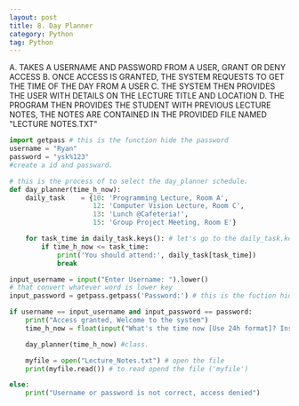 ```yaml
---
layout: post
title: 8. Day Planner
category: Python
tag: Python
---
```


A. TAKES A USERNAME AND PASSWORD FROM A USER, GRANT OR DENY ACCESS
B. ONCE ACCESS IS GRANTED, THE SYSTEM REQUESTS TO GET THE TIME OF THE DAY FROM A USER
C. THE SYSTEM THEN PROVIDES THE USER WITH DETAILS ON THE LECTURE TITLE AND LOCATION
D. THE PROGRAM THEN PROVIDES THE STUDENT WITH PREVIOUS LECTURE NOTES, THE NOTES ARE CONTAINED IN THE PROVIDED FILE NAMED "LECTURE NOTES.TXT"

```Python
import getpass # this is the function hide the password
username = "Ryan"
password = "ysk%123"
#create a id and passward.
```
```python
# this is the process of to select the day_planner schedule.
def day_planner(time_h_now):
    daily_task    = {10: 'Programming Lecture, Room A',
                     12: 'Computer Vision Lecture, Room C',
                     13: 'Lunch @Cafeteria!',
                     15: 'Group Project Meeting, Room E'}

    for task_time in daily_task.keys(): # let's go to the daily_task.key()
        if time_h_now <= task_time:
            print('You should attend:', daily_task[task_time])
            break
```

```Python
input_username = input("Enter Username: ").lower()
# that convert whatever word is lower key
input_password = getpass.getpass('Password:') # this is the fuction hide the password(getpass.getpass)

if username == input_username and input_password == password:
    print("Access granted, Welcome to the system")
    time_h_now = float(input("What's the time now [Use 24h format]? Insert Time between 8AM-3PM [8-15]?"))

    day_planner(time_h_now) #class.

    myfile = open("Lecture_Notes.txt") # open the file
    print(myfile.read()) # to read opend the file ('myfile')

else:
    print("Username or password is not correct, access denied")
```
